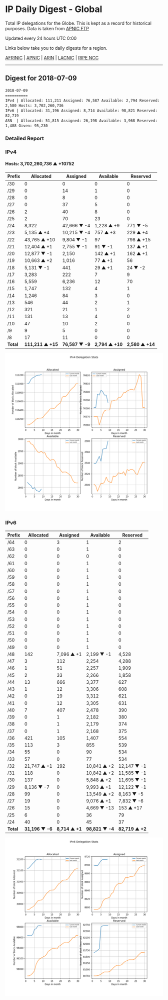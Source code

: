 # IP Daily Digest - Global

Total IP delegations for the Globe. This is kept as a record for historical purposes. Data is taken from [APNIC FTP](https://ftp.apnic.net/)

Updated every 24 hours UTC 0:00

Links below take you to daily digests for a region.

[AFRINIC](./archives/AFRINIC/) | [APNIC](./archives/APNIC/) | [ARIN](./archives/ARIN/) | [LACNIC](./archives/LACNIC/) | [RIPE NCC](./archives/RIPE_NCC/)

---

## Digest for 2018-07-09
```
2018-07-09
==========
IPv4 | Allocated: 111,211 Assigned: 76,587 Available: 2,794 Reserved: 2,580 Hosts: 3,702,260,736
IPv6 | Allocated: 31,196 Assigned: 8,714 Available: 98,821 Reserved: 82,719
ASN  | Allocated: 51,815 Assigned: 26,198 Available: 3,968 Reserved: 1,488 Given: 95,230
```

### Detailed Report

### IPv4

#### Hosts: **3,702,260,736 ▲ +10752**

| Prefix | Allocated | Assigned | Available | Reserved |
| ----- | ----- | ----- | ----- | ----- |
| /30 | 0 | 0 | 0 | 0 |
| /29 | 0 | 14 | 1 | 0 |
| /28 | 0 | 8 | 0 | 0 |
| /27 | 0 | 37 | 5 | 0 |
| /26 | 2 | 40 | 8 | 0 |
| /25 | 2 | 70 | 23 | 0 |
| /24 | 8,322 | 42,666 ▼ -4 | 1,228 ▲ +9 | 771 ▼ -5 |
| /23 | 5,135 ▲ +4 | 10,215 ▼ -4 | 757 ▲ +3 | 229 ▲ +4 |
| /22 | 43,765 ▲ +10 | 9,804 ▼ -1 | 97 | 798 ▲ +15 |
| /21 | 12,404 ▲ +1 | 2,755 ▼ -1 | 91 ▼ -1 | 137 ▲ +1 |
| /20 | 12,877 ▼ -1 | 2,150 | 142 ▲ +1 | 162 ▲ +1 |
| /19 | 10,663 ▲ +2 | 1,016 | 77 ▲ +1 | 56 |
| /18 | 5,131 ▼ -1 | 441 | 29 ▲ +1 | 24 ▼ -2 |
| /17 | 3,283 | 222 | 7 | 9 |
| /16 | 5,559 | 6,236 | 12 | 70 |
| /15 | 1,747 | 132 | 4 | 1 |
| /14 | 1,246 | 84 | 3 | 0 |
| /13 | 546 | 44 | 2 | 1 |
| /12 | 321 | 21 | 1 | 2 |
| /11 | 131 | 13 | 4 | 0 |
| /10 | 47 | 10 | 2 | 0 |
| /9 | 9 | 5 | 0 | 0 |
| /8 | 17 | 11 | 0 | 0 |
| **Total** | **111,211 ▲ +15** | **76,587 ▼ -9** | **2,794 ▲ +10** | **2,580 ▲ +14** |

![ipv4-stats](ipv4-figure.png)

### IPv6

| Prefix | Allocated | Assigned | Available | Reserved |
| ----- | ----- | ----- | ----- | ----- |
| /64 | 0 | 3 | 1 | 2 |
| /63 | 0 | 0 | 1 | 0 |
| /62 | 0 | 0 | 0 | 0 |
| /61 | 0 | 0 | 1 | 0 |
| /60 | 0 | 0 | 1 | 0 |
| /59 | 0 | 0 | 1 | 0 |
| /58 | 0 | 0 | 1 | 0 |
| /57 | 0 | 0 | 1 | 0 |
| /56 | 0 | 0 | 1 | 0 |
| /55 | 0 | 0 | 1 | 0 |
| /54 | 0 | 0 | 1 | 0 |
| /53 | 0 | 0 | 1 | 0 |
| /52 | 0 | 0 | 1 | 0 |
| /51 | 0 | 0 | 1 | 0 |
| /50 | 0 | 0 | 1 | 0 |
| /49 | 0 | 0 | 1 | 0 |
| /48 | 142 | 7,096 ▲ +1 | 2,199 ▼ -1 | 4,528 |
| /47 | 3 | 112 | 2,254 | 4,288 |
| /46 | 1 | 51 | 2,257 | 1,909 |
| /45 | 2 | 33 | 2,266 | 1,858 |
| /44 | 13 | 666 | 3,377 | 627 |
| /43 | 1 | 12 | 3,306 | 608 |
| /42 | 0 | 19 | 3,312 | 621 |
| /41 | 0 | 12 | 3,305 | 631 |
| /40 | 7 | 407 | 2,478 | 390 |
| /39 | 0 | 1 | 2,182 | 380 |
| /38 | 0 | 1 | 2,179 | 374 |
| /37 | 0 | 1 | 2,168 | 375 |
| /36 | 421 | 105 | 1,407 | 554 |
| /35 | 113 | 3 | 855 | 539 |
| /34 | 55 | 0 | 90 | 534 |
| /33 | 57 | 0 | 77 | 534 |
| /32 | 21,747 ▲ +1 | 192 | 10,841 ▲ +2 | 12,147 ▼ -1 |
| /31 | 118 | 0 | 10,842 ▲ +2 | 11,585 ▼ -1 |
| /30 | 137 | 0 | 5,848 ▲ +2 | 11,695 ▼ -1 |
| /29 | 8,136 ▼ -7 | 0 | 9,993 ▲ +1 | 12,122 ▼ -1 |
| /28 | 99 | 0 | 13,549 ▲ +2 | 8,163 ▼ -5 |
| /27 | 19 | 0 | 9,076 ▲ +1 | 7,832 ▼ -6 |
| /26 | 15 | 0 | 4,669 ▼ -13 | 153 ▲ +17 |
| /25 | 6 | 0 | 36 | 79 |
| /24 | 40 | 0 | 45 | 37 |
| **Total** | **31,196 ▼ -6** | **8,714 ▲ +1** | **98,821 ▼ -4** | **82,719 ▲ +2** |

![ipv6-stats](ipv6-figure.png)